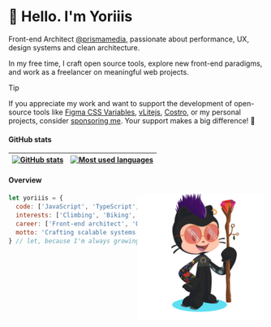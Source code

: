 # 👋 Hello. I'm Yoriiis

Front-end Architect [@prismamedia](https://github.com/prismamedia), passionate about performance, UX, design systems and clean architecture.

In my free time, I craft open source tools, explore new front-end paradigms, and work as a freelancer on meaningful web projects.

> [!TIP]
> If you appreciate my work and want to support the development of open-source tools like [Figma CSS Variables](https://github.com/sponsors/figma-css-variables), [vLitejs](https://github.com/sponsors/vlitejs), [Costro](https://github.com/sponsors/costrojs), or my personal projects, consider [sponsoring me](https://github.com/sponsors/yoriiis). Your support makes a big difference! 🙏

#### GitHub stats

| <a href="https://github.com/yoriiis/github-readme-stats"><img src="https://github-readme-stats-yoriiis.vercel.app/api?username=yoriiis&show_icons=true&theme=github_dark&locale=en&count_private=true&rank_icon=github" alt="GitHub stats" /></a> | <a href="https://github.com/yoriiis/github-readme-stats"><img src="https://github-readme-stats-yoriiis.vercel.app/api/top-langs?username=yoriiis&show_icons=false&theme=github_dark&locale=en&layout=compact&langs_count=5" alt="Most used languages" /></a> |
| ------------------------------------------------------------------------------------------------------------------------------------------------------------------------------------------------------------------------------------------------- | ------------------------------------------------------------------------------------------------------------------------------------------------------------------------------------------------------------------------------------------------------------ |

#### Overview

<img align='right' src="https://github.com/yoriiis/yoriiis/blob/main/octocat.png" width="250">

```javascript
let yoriiis = {
  code: ['JavaScript', 'TypeScript', 'Node.js', 'Python', 'DevOps'],
  interests: ['Climbing', 'Biking', 'Skiing', 'Music', 'Plants'],
  career: ['Front-end architect', 'Open source developer'],
  motto: 'Crafting scalable systems and open source projects'
} // let, because I'm always growing — just like my plant collection 🌿
```

